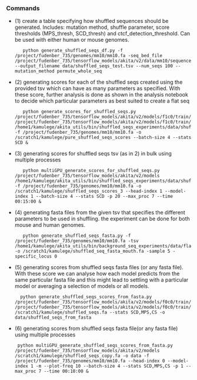 ### Commands

   - (1) create a table specifying how shuffled sequences should be generated. Includes: mutation method, shuffle parameter, score thresholds (MPS_thresh, SCD_thresh) and ctcf_detection_threshold. Can be used with either human or mouse genomes.
   
            python generate_shuffled_seqs_df.py -f /project/fudenber_735/genomes/mm10/mm10.fa -seq_bed_file /project/fudenber_735/tensorflow_models/akita/v2/data/mm10/sequences.bed --output_filename data/shuffled_seqs_test.tsv --num_seqs 100 --mutation_method permute_whole_seq
                
   - (2) generating scores for each of the shuffled seqs created using the provided tsv which can have as many parameters as specified. With these score, further analysis is done as shown in the analysis notebook to decide which particular parameters as best suited to create a flat seq
   
            python generate_scores_for_shuffled_seqs.py /project/fudenber_735/tensorflow_models/akita/v2/models/f1c0/train/params.json /project/fudenber_735/tensorflow_models/akita/v2/models/f1c0/train/model1_best.h5 /home1/kamulege/akita_utils/bin/shuffled_seqs_experiments/data/shuffled_seqs_test.tsv -f /project/fudenber_735/genomes/mm10/mm10.fa -o /scratch1/kamulege/pure_shuffled_seqs_scores --batch-size 4 --stats SCD &
        
   - (3) generating scores for shuffled seqs tsv (as in 2) in bulk using multiple processes

            python multiGPU_generate_scores_for_shuffled_seqs.py /project/fudenber_735/tensorflow_models/akita/v2/models /home1/kamulege/akita_utils/bin/shuffled_seqs_experiments/data/shuffled_seqs_test.tsv -f /project/fudenber_735/genomes/mm10/mm10.fa -o /scratch1/kamulege/shuffled_seqs_scores_3 --head-index 1 --model-index 1 --batch-size 4 --stats SCD -p 20 --max_proc 7 --time 00:15:00 &    
        
<!-- -------------------------------------------------------------------------------------------- -->

   - (4) generating fasta files from the given tsv that specifies the different parameters to be used in shuffling. the experiment can be done for both mouse and human genomes. 
        
            python generate_shuffled_seqs_fasta.py -f /project/fudenber_735/genomes/mm10/mm10.fa -tsv /home1/kamulege/akita_utils/bin/background_seq_experiments/data/flat_seqs_mouse.tsv -o /scratch1/kamulege/shuffled_seq_fasta_mouth.fa -sample 5 -specific_locus 0

   - (5) generating scores from shuffled seqs fasta files (or any fasta file). With these score we can analyse how each model predicts from the same particular fasta file and this might lead to settling with a particular model or averaging a selection of models or all models. 
   
           python generate_shuffled_seqs_scores_from_fasta.py /project/fudenber_735/tensorflow_models/akita/v2/models/f0c0/train/params.json /project/fudenber_735/tensorflow_models/akita/v2/models/f0c0/train/model1_best.h5 /scratch1/kamulege/shuffled_seqs.fa --stats SCD,MPS,CS -o data/shuffled_seqs_from_fasta
       
   - (6) generating scores from shuffled seqs fasta file(or any fasta file) using multiple processes
         
          python multiGPU_generate_shuffled_seqs_scores_from_fasta.py /project/fudenber_735/tensorflow_models/akita/v2/models /scratch1/kamulege/shuffled_seqs_copy.fa -o data -f /project/fudenber_735/genomes/mm10/mm10.fa --head-index 0 --model-index 1 -m --plot-freq 10 --batch-size 4 --stats SCD,MPS,CS -p 1 --max_proc 7 --time 00:10:00 & 
<!-- -------------------------------------------------------------------------------------------- -->